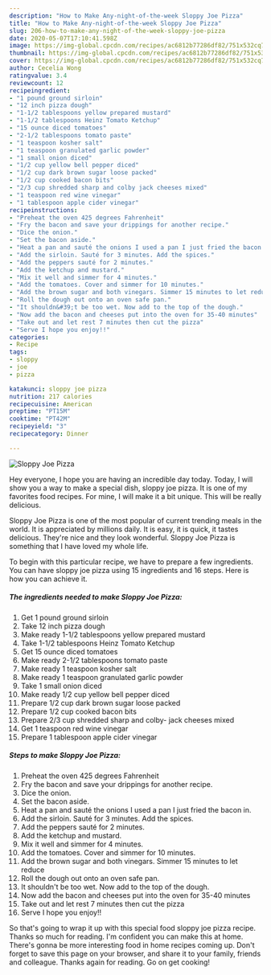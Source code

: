 ```yaml
---
description: "How to Make Any-night-of-the-week Sloppy Joe Pizza"
title: "How to Make Any-night-of-the-week Sloppy Joe Pizza"
slug: 206-how-to-make-any-night-of-the-week-sloppy-joe-pizza
date: 2020-05-07T17:10:41.598Z
image: https://img-global.cpcdn.com/recipes/ac6812b77286df82/751x532cq70/sloppy-joe-pizza-recipe-main-photo.jpg
thumbnail: https://img-global.cpcdn.com/recipes/ac6812b77286df82/751x532cq70/sloppy-joe-pizza-recipe-main-photo.jpg
cover: https://img-global.cpcdn.com/recipes/ac6812b77286df82/751x532cq70/sloppy-joe-pizza-recipe-main-photo.jpg
author: Cecelia Wong
ratingvalue: 3.4
reviewcount: 12
recipeingredient:
- "1 pound ground sirloin"
- "12 inch pizza dough"
- "1-1/2 tablespoons yellow prepared mustard"
- "1-1/2 tablespoons Heinz Tomato Ketchup"
- "15 ounce diced tomatoes"
- "2-1/2 tablespoons tomato paste"
- "1 teaspoon kosher salt"
- "1 teaspoon granulated garlic powder"
- "1 small onion diced"
- "1/2 cup yellow bell pepper diced"
- "1/2 cup dark brown sugar loose packed"
- "1/2 cup cooked bacon bits"
- "2/3 cup shredded sharp and colby jack cheeses mixed"
- "1 teaspoon red wine vinegar"
- "1 tablespoon apple cider vinegar"
recipeinstructions:
- "Preheat the oven 425 degrees Fahrenheit"
- "Fry the bacon and save your drippings for another recipe."
- "Dice the onion."
- "Set the bacon aside."
- "Heat a pan and sauté the onions I used a pan I just fried the bacon in."
- "Add the sirloin. Sauté for 3 minutes. Add the spices."
- "Add the peppers sauté for 2 minutes."
- "Add the ketchup and mustard."
- "Mix it well and simmer for 4 minutes."
- "Add the tomatoes. Cover and simmer for 10 minutes."
- "Add the brown sugar and both vinegars. Simmer 15 minutes to let reduce"
- "Roll the dough out onto an oven safe pan."
- "It shouldn&#39;t be too wet. Now add to the top of the dough."
- "Now add the bacon and cheeses put into the oven for 35-40 minutes"
- "Take out and let rest 7 minutes then cut the pizza"
- "Serve I hope you enjoy!!"
categories:
- Recipe
tags:
- sloppy
- joe
- pizza

katakunci: sloppy joe pizza 
nutrition: 217 calories
recipecuisine: American
preptime: "PT15M"
cooktime: "PT42M"
recipeyield: "3"
recipecategory: Dinner

---
```



![Sloppy Joe Pizza](https://img-global.cpcdn.com/recipes/ac6812b77286df82/751x532cq70/sloppy-joe-pizza-recipe-main-photo.jpg)

Hey everyone, I hope you are having an incredible day today. Today, I will show you a way to make a special dish, sloppy joe pizza. It is one of my favorites food recipes. For mine, I will make it a bit unique. This will be really delicious.

Sloppy Joe Pizza is one of the most popular of current trending meals in the world. It is appreciated by millions daily. It is easy, it is quick, it tastes delicious. They're nice and they look wonderful. Sloppy Joe Pizza is something that I have loved my whole life.




To begin with this particular recipe, we have to prepare a few ingredients. You can have sloppy joe pizza using 15 ingredients and 16 steps. Here is how you can achieve it.

<!--inarticleads1-->

##### The ingredients needed to make Sloppy Joe Pizza:

1. Get 1 pound ground sirloin
1. Take 12 inch pizza dough
1. Make ready 1-1/2 tablespoons yellow prepared mustard
1. Take 1-1/2 tablespoons Heinz Tomato Ketchup
1. Get 15 ounce diced tomatoes
1. Make ready 2-1/2 tablespoons tomato paste
1. Make ready 1 teaspoon kosher salt
1. Make ready 1 teaspoon granulated garlic powder
1. Take 1 small onion diced
1. Make ready 1/2 cup yellow bell pepper diced
1. Prepare 1/2 cup dark brown sugar loose packed
1. Prepare 1/2 cup cooked bacon bits
1. Prepare 2/3 cup shredded sharp and colby- jack cheeses mixed
1. Get 1 teaspoon red wine vinegar
1. Prepare 1 tablespoon apple cider vinegar




<!--inarticleads2-->

##### Steps to make Sloppy Joe Pizza:

1. Preheat the oven 425 degrees Fahrenheit
1. Fry the bacon and save your drippings for another recipe.
1. Dice the onion.
1. Set the bacon aside.
1. Heat a pan and sauté the onions I used a pan I just fried the bacon in.
1. Add the sirloin. Sauté for 3 minutes. Add the spices.
1. Add the peppers sauté for 2 minutes.
1. Add the ketchup and mustard.
1. Mix it well and simmer for 4 minutes.
1. Add the tomatoes. Cover and simmer for 10 minutes.
1. Add the brown sugar and both vinegars. Simmer 15 minutes to let reduce
1. Roll the dough out onto an oven safe pan.
1. It shouldn&#39;t be too wet. Now add to the top of the dough.
1. Now add the bacon and cheeses put into the oven for 35-40 minutes
1. Take out and let rest 7 minutes then cut the pizza
1. Serve I hope you enjoy!!




So that's going to wrap it up with this special food sloppy joe pizza recipe. Thanks so much for reading. I'm confident you can make this at home. There's gonna be more interesting food in home recipes coming up. Don't forget to save this page on your browser, and share it to your family, friends and colleague. Thanks again for reading. Go on get cooking!
